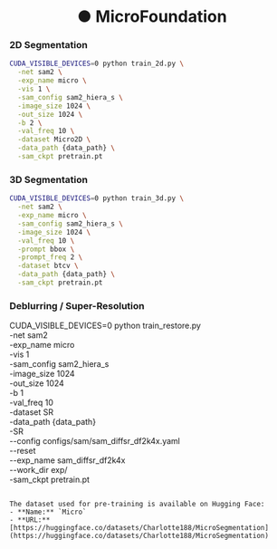 <h1 align="center">● MicroFoundation</h1>

### 2D Segmentation
```bash
CUDA_VISIBLE_DEVICES=0 python train_2d.py \
  -net sam2 \
  -exp_name micro \
  -vis 1 \
  -sam_config sam2_hiera_s \
  -image_size 1024 \
  -out_size 1024 \
  -b 2 \
  -val_freq 10 \
  -dataset Micro2D \
  -data_path {data_path} \
  -sam_ckpt pretrain.pt
```

### 3D Segmentation
```bash
CUDA_VISIBLE_DEVICES=0 python train_3d.py \
  -net sam2 \
  -exp_name micro \
  -sam_config sam2_hiera_s \
  -image_size 1024 \
  -val_freq 10 \
  -prompt bbox \
  -prompt_freq 2 \
  -dataset btcv \
  -data_path {data_path} \
  -sam_ckpt pretrain.pt
```

### Deblurring / Super-Resolution
CUDA_VISIBLE_DEVICES=0 python train_restore.py \
  -net sam2 \
  -exp_name micro \
  -vis 1 \
  -sam_config sam2_hiera_s \
  -image_size 1024 \
  -out_size 1024 \
  -b 1 \
  -val_freq 10 \
  -dataset SR \
  -data_path {data_path} \
  -SR \
  --config configs/sam/sam_diffsr_df2k4x.yaml \
  --reset \
  --exp_name sam_diffsr_df2k4x \
  --work_dir exp/ \
  -sam_ckpt pretrain.pt
```

The dataset used for pre-training is available on Hugging Face:
- **Name:** `Micro`  
- **URL:** [https://huggingface.co/datasets/Charlotte188/MicroSegmentation](https://huggingface.co/datasets/Charlotte188/MicroSegmentation)

